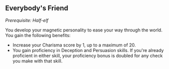 ## Everybody's Friend
*Prerequisite: Half-elf*

You develop your magnetic personality to ease your way through the world. You gain the following benefits:

* Increase your Charisma score by 1, up to a maximum of 20.
* You gain proficiency in Deception and Persuasion skills. If you're already proficient in either skill, your proficiency bonus is doubled for any check you make with that skill.


